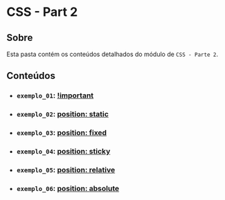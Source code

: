 # CSS - Part 2

## Sobre

Esta pasta contém os conteúdos detalhados do módulo de `CSS - Parte 2`.

## Conteúdos

- ### `exemplo_01`: [!important](https://github.com/pullynnhah/dc-aulas/tree/main/aula_03/exemplo_01)
- ### `exemplo_02`: [position: static](https://github.com/pullynnhah/dc-aulas/tree/main/aula_03/exemplo_02)
- ### `exemplo_03`: [position: fixed](https://github.com/pullynnhah/dc-aulas/tree/main/aula_03/exemplo_03)
- ### `exemplo_04`: [position: sticky](https://github.com/pullynnhah/dc-aulas/tree/main/aula_03/exemplo_04)
- ### `exemplo_05`: [position: relative](https://github.com/pullynnhah/dc-aulas/tree/main/aula_03/exemplo_05)
- ### `exemplo_06`: [position: absolute](https://github.com/pullynnhah/dc-aulas/tree/main/aula_03/exemplo_06)
